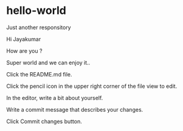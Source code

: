 # hello-world
Just another responsitory

Hi Jayakumar

How are you ?

Super world and we can enjoy it..

Click the README.md file.

Click the pencil icon in the upper right corner of the file view to edit.

In the editor, write a bit about yourself.

Write a commit message that describes your changes.

Click Commit changes button.
